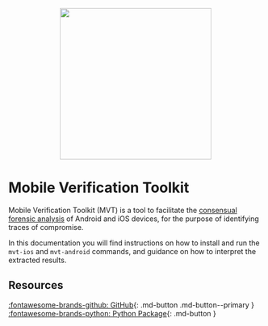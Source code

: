 <p align="center">
     <img src="./mvt.png" width="300" />
</p>

# Mobile Verification Toolkit

Mobile Verification Toolkit (MVT) is a tool to facilitate the [consensual forensic analysis](introduction.md#consensual-forensics) of Android and iOS devices, for the purpose of identifying traces of compromise.

In this documentation you will find instructions on how to install and run the `mvt-ios` and `mvt-android` commands, and guidance on how to interpret the extracted results.

## Resources

[:fontawesome-brands-github: GitHub](https://github.com/mvt-project/mvt){: .md-button .md-button--primary } [:fontawesome-brands-python: Python Package](https://pypi.org/project/mvt){: .md-button }
